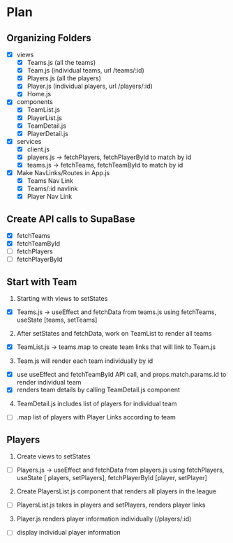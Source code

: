 # Plan

## Organizing Folders

- [x] views
  - [x] Teams.js (all the teams)
  - [x] Team.js (individual teams, url /teams/:id)
  - [x] Players.js (all the players)
  - [x] Player.js (individual players, url /players/:id)
  - [x] Home.js
- [x] components
  - [x] TeamList.js
  - [x] PlayerList.js
  - [x] TeamDetail.js
  - [x] PlayerDetail.js
- [x] services
  - [x] client.js
  - [x] players.js -> fetchPlayers, fetchPlayerById to match by id
  - [x] teams.js -> fetchTeams, fetchTeamById to match by id
- [x] Make NavLinks/Routes in App.js
  - [x] Teams Nav Link
  - [x] Teams/:id navlink
  - [x] Player Nav Link

## Create API calls to SupaBase

- [x] fetchTeams
- [x] fetchTeamById
- [ ] fetchPlayers
- [ ] fetchPlayerById

## Start with Team

1. Starting with views to setStates

- [x] Teams.js -> useEffect and fetchData from teams.js using fetchTeams, useState [teams, setTeams]

2. After setStates and fetchData, work on TeamList to render all teams

- [x] TeamList.js -> teams.map to create team links that will link to Team.js

3. Team.js will render each team individually by id

- [x] use useEffect and fetchTeamById API call, and props.match.params.id to render individual team
- [x] renders team details by calling TeamDetail.js component

4. TeamDetail.js includes list of players for individual team

- [ ] .map list of players with Player Links according to team

## Players

1. Create views to setStates

- [ ] Players.js -> useEffect and fetchData from players.js using fetchPlayers, useState [ players, setPlayers], fetchPlayerById [player, setPlayer]

2. Create PlayersList.js component that renders all players in the league

- [ ] PlayersList.js takes in players and setPlayers, renders player links

3. Player.js renders player information individually (/players/:id)

- [ ] display individual player information
